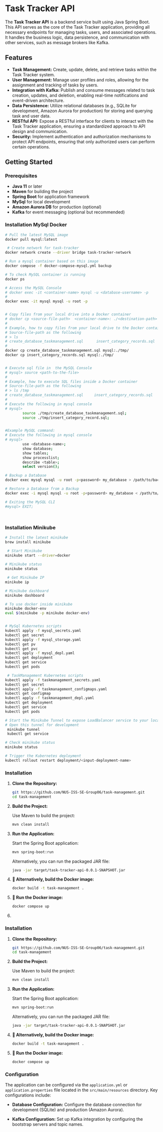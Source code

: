 
# Task Tracker API

The **Task Tracker API** is a backend service built using Java Spring Boot. This API serves as the core of the Task Tracker application, providing all necessary endpoints for managing tasks, users, and associated operations. It handles the business logic, data persistence, and communication with other services, such as message brokers like Kafka.

## Features

- **Task Management:** Create, update, delete, and retrieve tasks within the Task Tracker system.
- **User Management:** Manage user profiles and roles, allowing for the assignment and tracking of tasks by users.
- **Integration with Kafka:** Publish and consume messages related to task creation, updates, and deletion, enabling real-time notifications and event-driven architecture.
- **Data Persistence:** Utilize relational databases (e.g., SQLite for development, Amazon Aurora for production) for storing and querying task and user data.
- **RESTful API:** Expose a RESTful interface for clients to interact with the Task Tracker application, ensuring a standardized approach to API design and communication.
- **Security:** Implement authentication and authorization mechanisms to protect API endpoints, ensuring that only authorized users can perform certain operations.

## Getting Started

### Prerequisites

- **Java 11** or later
- **Maven** for building the project
- **Spring Boot** for application framework
- **MySql** for local development
- **Amazon Aurora DB** for production (optional)
- **Kafka** for event messaging (optional but recommended)

### Installation MySql Docker

   ```bash
   # Pull the latest MySQL image
   docker pull mysql:latest
   
    # Create network for task-tracker
   docker network create --driver bridge task-tracker-network
   
   # Run a mysql container based on this image
   docker compose -f docker-compose-mysql.yml backup
   
   # To check MySQL container is running
   docker ps
   
   # Access the MySQL Console
   # docker exec -it <container-name> mysql -u <database-username> -p
   #
   docker exec -it mysql mysql -u root -p
   
   
   # Copy files from your local drive into a Docker container
   # docker cp <source-file-path>  <container-name>: ./<destination-path>
   # 
   # Example, how to copy files from your local drive to the Docker container at the path: `/tmp/`
   # Source-file-path as the following
   # > ls
   # create_database_taskmanagement.sql      insert_category_records.sql
   #
   docker cp create_database_taskmanagement.sql mysql:./tmp/
   docker cp insert_category_records.sql mysql:./tmp/
   
   
   # Execute sql file in  the MySQL Console
   # mysql> source <path-to-the-file>
   #
   # Example, how to execute SQL files inside a Docker container
   # Source-file-path as the following
   # > ls /tmp
   # create_database_taskmanagement.sql     insert_category_records.sql
   # 
   # Execute the following in mysql console 
   # mysql>
           source ./tmp/create_database_taskmanagement.sql;
           source ./tmp/insert_category_record.sql;
   
   
   #Example MySQL command:
   # Execute the following in mysql console 
   # mysql>
           use <database-name>;
           show database;
           show tables;
           show processlist;
           describe <table>;
           select version();
   
   # Backup a Database
   docker exec mysql mysql -u root -p<password> my_database > /path/to/backup/my_database_backup.sql
   
   # Restore a Database from a Backup
   docker exec -i mysql mysql -u root -p<password> my_database < /path/to/backup/my_database_backup.sql

   # Exiting the MySQL CLI
   #mysql> EXIT;
   
   
   
   
   ```


### Installation Minikube

   ```bash
   # Install the latest minikube
   brew install minikube
   
    # Start Minikube
   minikube start --driver=docker
       
   # Minikube status
   minikube status
   
    # Get Minikube IP
   minikube ip
   
   # Minikube dashboard
   minikube dashboard
   
   # To use docker inside minikube
   minikube docker-env
   eval $(minikube -p minikube docker-env)
   
   
   # MySql Kubernetes scripts
   kubectl apply -f mysql_secrets.yaml 
   kubectl get secret
   kubectl apply -f mysql_storage.yaml 
   kubectl get pv 
   kubectl get pvc
   kubectl apply -f mysql_depl.yaml
   kubectl get deployment
   kubectl get service
   kubectl get pods

    # TaskManagement Kubernetes scripts
   kubectl apply -f taskmanagement_secrets.yaml 
   kubectl get secret
   kubectl apply -f taskmanagement_configmaps.yaml 
   kubectl get configmap
   kubectl apply -f taskmanagement_depl.yaml
   kubectl get deployment
   kubectl get service
   kubectl get pods

   # Start the Minikube Tunnel to expose LoadBalancer service to your local machine
   # Open this tunnel for development
    minikube tunnel
    kubectl get service

   # Check minikube status
   minikube status
   
   # Trigger the Kubernetes deployment
   kubectl rollout restart deployment/<input-deployment-name>
   

   ```

### Installation

1. **Clone the Repository:**

   ```bash
   git https://github.com/NUS-ISS-SE-Group06/task-management.git
   cd task-management
   ```

2. **Build the Project:**

   Use Maven to build the project:

   ```bash
   mvn clean install
   ```

3. **Run the Application:**

   Start the Spring Boot application:

   ```bash
   mvn spring-boot:run
   ```

   Alternatively, you can run the packaged JAR file:

   ```bash
   java -jar target/task-tracker-api-0.0.1-SNAPSHOT.jar
   ```
3. **🐳 Alternatively, build the Docker image:**

   ```bash
   docker build -t task-management .
   ```

3. **🐳 Run the Docker image:**
   ```bash
   docker compose up
   ```


2.
### Installation

1. **Clone the Repository:**

   ```bash
   git https://github.com/NUS-ISS-SE-Group06/task-management.git
   cd task-management
   ```

2. **Build the Project:**

   Use Maven to build the project:

   ```bash
   mvn clean install
   ```

3. **Run the Application:**

   Start the Spring Boot application:

   ```bash
   mvn spring-boot:run
   ```

   Alternatively, you can run the packaged JAR file:

   ```bash
   java -jar target/task-tracker-api-0.0.1-SNAPSHOT.jar
   ```
3. **🐳 Alternatively, build the Docker image:**

   ```bash
   docker build -t task-management .
   ```

3. **🐳 Run the Docker image:**
   ```bash
   docker compose up
   ```


### Configuration 

The application can be configured via the `application.yml` or `application.properties` file located in the `src/main/resources` directory. Key configurations include:

- **Database Configuration:**
  Configure the database connection for development (SQLite) and production (Amazon Aurora).

- **Kafka Configuration:**
  Set up Kafka integration by configuring the bootstrap servers and topic names.

